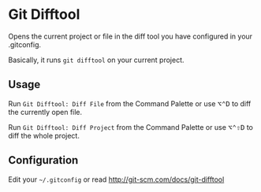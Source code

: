 # Git Difftool

Opens the current project or file in the diff tool you have configured in your
.gitconfig.

Basically, it runs `git difftool` on your current project.

## Usage

Run `Git Difftool: Diff File` from the Command Palette or use <kbd>⌥⌃D</kbd> to
diff the currently open file.

Run `Git Difftool: Diff Project` from the Command Palette or use
<kbd>⌥⌃⇧D</kbd> to diff the whole project.

## Configuration

Edit your `~/.gitconfig` or read http://git-scm.com/docs/git-difftool
